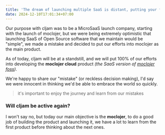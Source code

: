 ```yaml
---
title: 'The dream of launching multiple SaaS is distant, putting your foot down - 2023-12-10'
date: 2024-12-10T17:01:34+07:00
---
```


Our purpose with cljam was to be a MicroSaaS launch company, starting with the launch of moclojer, but we were being extremely optimistic that launching SaaS of Open Source software that we maintain would be "simple", we made a mistake and decided to put our efforts into moclojer as the main product.

As of today, cljam will be at a standstill, and we will put 100% of our efforts into developing the **moclojer cloud** product *(the SaaS version of [moclojer foss](https://github.com/moclojer/moclojer))*.

We're happy to share our "mistake" (or reckless decision making), I'd say we were innocent in thinking we'd be able to embrace the world so quickly.

> it's important to enjoy the journey and learn from our mistakes

### Will cljam be active again?

I won't say no, but today our main objective is the **moclojer**, to do a good job of building the product and launching it, we have a lot to learn from the first product before thinking about the next ones.
